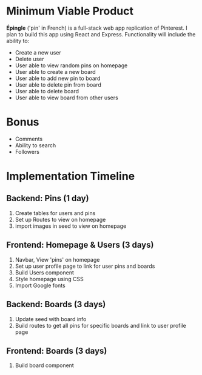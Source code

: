 # Minimum Viable Product

**Épingle** ('pin' in French) is a full-stack web app replication of Pinterest.  I plan to build this app using React and Express.  Functionality will include the ability to:

* Create a new user
* Delete user
* User able to view random pins on homepage
* User able to create a new board
* User able to add new pin to board
* User able to delete pin from board
* User able to delete board
* User able to view board from other users

# Bonus
* Comments
* Ability to search
* Followers

# Implementation Timeline

## **Backend: Pins** (1 day)
1. Create tables for users and pins
2. Set up Routes to view on homepage
3. import images in seed to view on homepage

## **Frontend: Homepage & Users** (3 days)
1. Navbar, View 'pins' on homepage
2. Set up user profile page to link for user pins and  boards
3. Build Users component
4. Style homepage using CSS
5. Import Google fonts

## **Backend: Boards** (3 days)
1. Update seed with board info
2. Build routes to get all pins for specific boards and link to user profile page

## **Frontend: Boards** (3 days)
1. Build board component
